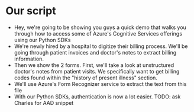 # Our script

- Hey, we're going to be showing you guys a quick demo that walks you through how to access some of Azure's Cognitive Services offerings
using our Python SDKs
- We're newly hired by a hospital to digitize their billing process. We'll be going through patient invoices and doctor's notes
to extract billing information.
- Then we show the 2 forms. First, we'll take a look at unstructured doctor's notes from patient visits. We specifically want to get
billing codes found within the "history of present illness" section.
- We'll use Azure's Form Recognizer service to extract the text from this file
- With our Python SDKs, authentication is now a lot easier. TODO: ask Charles for AAD snippet
